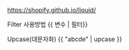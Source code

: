 
https://shopify.github.io/liquid/

Filter
사용방법
    {{ 변수 | 필터}}


Upcase(대문자화)
    {{ "abcde" | upcase }}